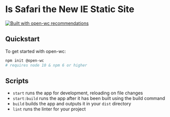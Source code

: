 # Is Safari the New IE Static Site

[![Built with open-wc recommendations](https://img.shields.io/badge/built%20with-open--wc-blue.svg)](https://github.com/open-wc)

## Quickstart

To get started with open-wc:

```sh
npm init @open-wc
# requires node 10 & npm 6 or higher
```

## Scripts

- `start` runs the app for development, reloading on file changes
- `start:build` runs the app after it has been built using the build command
- `build` builds the app and outputs it in your `dist` directory
- `lint` runs the linter for your project
